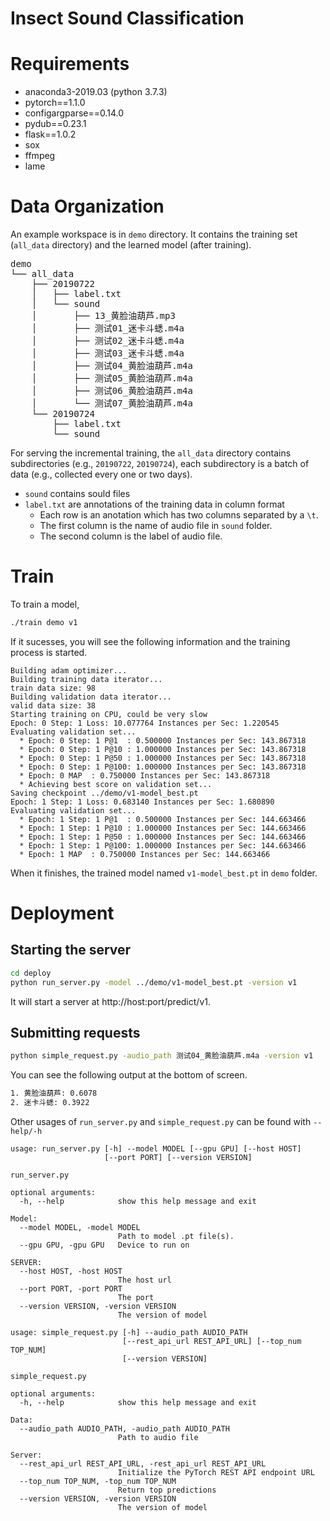 # Insect Sound Classification 

# Requirements

+ anaconda3-2019.03 (python 3.7.3)
+ pytorch==1.1.0
+ configargparse==0.14.0
+ pydub==0.23.1
+ flask==1.0.2
+ sox
+ ffmpeg
+ lame

# Data Organization
An example workspace is in `demo` directory. It contains the training set (`all_data` directory)
and the learned model (after training). 

<pre>
demo
└── all_data
    ├── 20190722
    │   ├── label.txt
    │   └── sound
    │       ├── 13_黄脸油葫芦.mp3
    │       ├── 测试01_迷卡斗蟋.m4a
    │       ├── 测试02_迷卡斗蟋.m4a
    │       ├── 测试03_迷卡斗蟋.m4a
    │       ├── 测试04_黄脸油葫芦.m4a
    │       ├── 测试05_黄脸油葫芦.m4a
    │       ├── 测试06_黄脸油葫芦.m4a
    │       └── 测试07_黄脸油葫芦.m4a
    └── 20190724
        ├── label.txt
        └── sound
</pre>

For serving the incremental training, the `all_data` directory contains subdirectories (e.g., `20190722`, `20190724`),
each subdirectory is a batch of data (e.g., collected every one or two days).
- `sound` contains sould files
- `label.txt` are annotations of the training data in column format 
  + Each row is an anotation which has two columns separated by a `\t`.
  + The first column is the name of audio file in `sound` folder.
  + The second column is the label of audio file.


# Train 
To train a model, 
```bash
./train demo v1
```
If it sucesses, you will see the following information and the training process is started.
```
Building adam optimizer...
Building training data iterator...
train data size: 98
Building validation data iterator...
valid data size: 38
Starting training on CPU, could be very slow
Epoch: 0 Step: 1 Loss: 10.077764 Instances per Sec: 1.220545
Evaluating validation set...
  * Epoch: 0 Step: 1 P@1  : 0.500000 Instances per Sec: 143.867318
  * Epoch: 0 Step: 1 P@10 : 1.000000 Instances per Sec: 143.867318
  * Epoch: 0 Step: 1 P@50 : 1.000000 Instances per Sec: 143.867318
  * Epoch: 0 Step: 1 P@100: 1.000000 Instances per Sec: 143.867318
  * Epoch: 0 MAP  : 0.750000 Instances per Sec: 143.867318
  * Achieving best score on validation set...
Saving checkpoint ../demo/v1-model_best.pt
Epoch: 1 Step: 1 Loss: 0.683140 Instances per Sec: 1.680890
Evaluating validation set...
  * Epoch: 1 Step: 1 P@1  : 0.500000 Instances per Sec: 144.663466
  * Epoch: 1 Step: 1 P@10 : 1.000000 Instances per Sec: 144.663466
  * Epoch: 1 Step: 1 P@50 : 1.000000 Instances per Sec: 144.663466
  * Epoch: 1 Step: 1 P@100: 1.000000 Instances per Sec: 144.663466
  * Epoch: 1 MAP  : 0.750000 Instances per Sec: 144.663466
```
When it finishes, the trained model named `v1-model_best.pt` in `demo` folder.

# Deployment

## Starting the server
```bash
cd deploy
python run_server.py -model ../demo/v1-model_best.pt -version v1
```

It will start a server at http://host:port/predict/v1. 

## Submitting requests 

```bash
python simple_request.py -audio_path 测试04_黄脸油葫芦.m4a -version v1
```

You can see the following output at the bottom of screen.
```bash
1. 黄脸油葫芦: 0.6078
2. 迷卡斗蟋: 0.3922
```

Other usages of `run_server.py`  and `simple_request.py` can be found with `--help/-h`
```
usage: run_server.py [-h] --model MODEL [--gpu GPU] [--host HOST]
                     [--port PORT] [--version VERSION]

run_server.py

optional arguments:
  -h, --help            show this help message and exit

Model:
  --model MODEL, -model MODEL
                        Path to model .pt file(s).
  --gpu GPU, -gpu GPU   Device to run on

SERVER:
  --host HOST, -host HOST
                        The host url
  --port PORT, -port PORT
                        The port
  --version VERSION, -version VERSION
                        The version of model
```

```
usage: simple_request.py [-h] --audio_path AUDIO_PATH
                         [--rest_api_url REST_API_URL] [--top_num TOP_NUM]
                         [--version VERSION]

simple_request.py

optional arguments:
  -h, --help            show this help message and exit

Data:
  --audio_path AUDIO_PATH, -audio_path AUDIO_PATH
                        Path to audio file

Server:
  --rest_api_url REST_API_URL, -rest_api_url REST_API_URL
                        Initialize the PyTorch REST API endpoint URL
  --top_num TOP_NUM, -top_num TOP_NUM
                        Return top predictions
  --version VERSION, -version VERSION
                        The version of model
```
